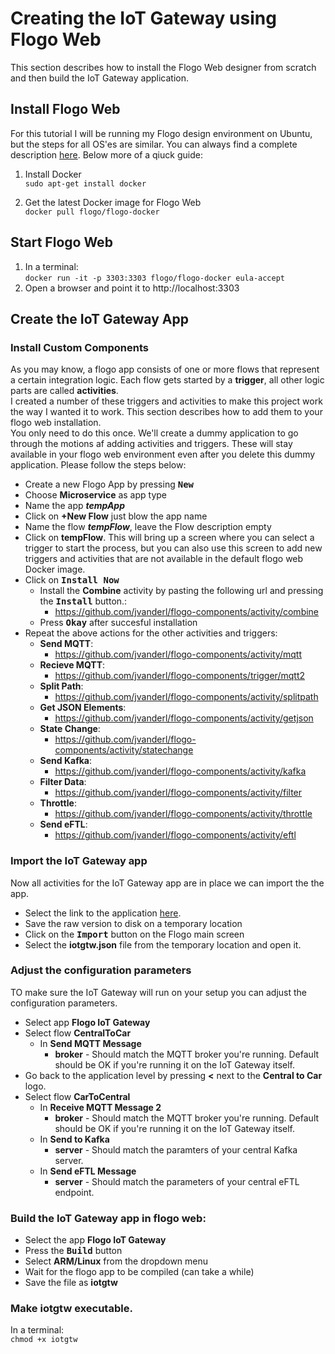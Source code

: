 # Creating the IoT Gateway using Flogo Web
This section describes how to install the Flogo Web designer from scratch and then build the IoT Gateway application.

## Install Flogo Web
For this tutorial I will be running my Flogo design environment on Ubuntu, but the steps for all OS'es are similar. You can always find a complete description [here](https://github.com/TIBCOSoftware/flogo).
Below more of a qiuck guide:

1. Install Docker<br>
`sudo apt-get install docker`

2. Get the latest Docker image for Flogo Web<br>
 `docker pull flogo/flogo-docker`
 
## Start Flogo Web
1. In a terminal:<br>
`docker run -it -p 3303:3303 flogo/flogo-docker eula-accept`
2. Open a browser and point it to http://localhost:3303
 
## Create the IoT Gateway App

### Install Custom Components
As you may know, a flogo app consists of one or more flows that represent a certain integration logic. Each flow gets started by a **trigger**, all other logic parts are called **activities**.<br>
I created a number of these triggers and activities to make this project work the way I wanted it to work. This section describes how to add them to your flogo web installation.<br>
You only need to do this once. We'll create a dummy application to go through the motions af adding activities and triggers. These will stay available in your flogo web environment even after you delete this dummy application. Please follow the steps below:

* Create a new Flogo App by pressing <kbd>**New**</kbd>
* Choose **Microservice** as app type
* Name the app ***tempApp***
* Click on **+New Flow** just blow the app name
* Name the flow ***tempFlow***, leave the Flow description empty
* Click on **tempFlow**.  This will bring up a screen where you can select a trigger to start the process, but you can also use this screen to add new triggers and activities that are not available in the default flogo web Docker image.
* Click on <kbd>**Install Now**</kbd>
	 * Install the **Combine** activity by pasting the following url and pressing the <kbd>**Install**</kbd> button.:
	 	* https://github.com/jvanderl/flogo-components/activity/combine
	 * Press <kbd>**Okay**</kbd> after succesful installation
* Repeat the above actions for the other activities and triggers:
	 * **Send MQTT**:
	 	*  https://github.com/jvanderl/flogo-components/activity/mqtt
	 * **Recieve MQTT**:
	 	* https://github.com/jvanderl/flogo-components/trigger/mqtt2
	 * **Split Path**:
	 	*  https://github.com/jvanderl/flogo-components/activity/splitpath
	 * **Get JSON Elements**:
	 	*  https://github.com/jvanderl/flogo-components/activity/getjson
	 * **State Change**:
	 	*  https://github.com/jvanderl/flogo-components/activity/statechange
	 * **Send Kafka**:
	 	*  https://github.com/jvanderl/flogo-components/activity/kafka
	 * **Filter Data**:
		 *  https://github.com/jvanderl/flogo-components/activity/filter
	 * **Throttle**:
	 	*  https://github.com/jvanderl/flogo-components/activity/throttle
	 * **Send eFTL**:
		 *  https://github.com/jvanderl/flogo-components/activity/eftl

### Import the IoT Gateway app
Now all activities for the IoT Gateway app are in place we can import the the app.

* Select the link to the application [here](iotgtw.json). 
* Save the raw version to disk on a temporary location
* Click on the <kbd>**Import**</kbd> button on the Flogo main screen
* Select the **iotgtw.json** file from the temporary location and open it.

### Adjust the configuration parameters
TO make sure the IoT Gateway will run on your setup you can adjust the configuration parameters.

 * Select app **Flogo IoT Gateway**
 * Select flow **CentralToCar**
	 * In **Send MQTT Message**
		 * **broker** - Should match the MQTT broker you're running. Default should be OK if you're running it on the IoT Gateway itself.
 * Go back to the application level by pressing **<** next to the **Central to Car** logo.
 * Select flow **CarToCentral**
	 * In **Receive MQTT Message 2**
		 * **broker** - Should match the MQTT broker you're running. Default should be OK if you're running it on the IoT Gateway itself.
	 * In **Send to Kafka**
		 * **server** - Should match the paramters of your central Kafka server.
	 * In **Send eFTL Message**
		 * **server** - Should match the parameters of your central eFTL endpoint.

### Build the IoT Gateway app in flogo web:
 * Select the app **Flogo IoT Gateway**
 * Press the <kbd>**Build**</kbd> button
 * Select **ARM/Linux** from the dropdown menu
 * Wait for the flogo app to be compiled (can take a while)
 * Save the file as **iotgtw**
 
### Make **iotgtw** executable.
In a terminal:<br>
 `chmod +x iotgtw`
 